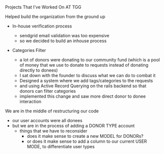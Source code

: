 Projects That I've Worked On AT TGG

Helped build the organization from the ground up

- In-house verification process
  - sendgrid email validation was too expensive
  - so we decided to build an inhouse process
  

- Categories Filter
  - a lot of donors were donating to our community fund (which is a pool of money that we use to donate to requests instead of donating directly to donees)
  - I sat down with the founder to discuss what we can do to combat it
  - Designed a system where we add tags/categories to the requests 
  - and using Active Record Querying on the rails backend so that donors can filter categories
  - implemented this change and saw more direct donor to donee interaction

We are in the middle of restructuring our code
- our user accounts were all donees 
- but we are in the process of adding a DONOR TYPE account
  - things that we have to reconsider
    - does it make sense to create a new MODEL for DONORs?
    - or does it make sense to add a column to our current USER MODE, to differentiate user types